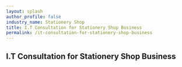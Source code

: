```yaml
---
layout: splash 
author_profile: false 
industry_name: Stationery Shop
title: I.T Consultation for Stationery Shop Business
permalink: /it-consultation-for-stationery-shop-business
---
```


## I.T Consultation for Stationery Shop Business